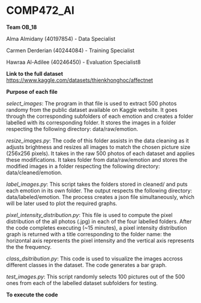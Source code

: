 # COMP472_AI

**Team OB_18**

Alma Almidany (40197854) - Data Specialist

Carmen Derderian (40244084) - Training Specialist

Hawraa Al-Adilee (40246450) - Evaluation Specialist8

**Link to the full dataset**
https://www.kaggle.com/datasets/thienkhonghoc/affectnet

**Purpose of each file**

*select_images*: The program in that file is used to extract 500 photos randomy from the public dataset available on Kaggle website. It goes through the corresponding subfolders of each emotion and creates a folder labelled with its corresponding folder. It stores the images in a folder respecting the following directory: data/raw/emotion.

*resize_images.py*: The code of this folder assists in the data cleaning as it adjusts brightness and resizes all images to match the chosen picture size (256x256 pixels). It takes in the raw 500 photos of each dataset and applies these modifications. It takes folder from data/raw/emotion and stores the modified images in a folder respecting the following directory: data/cleaned/emotion. 

*label_images.py*: This script takes the folders stored in cleaned/ and puts each emotion in its own folder. The output respects the following directory: data/labeled/emotion. The process creates a json file simultaneously, which will be later used to plot the required graphs. 

*pixel_intensity_distribution.py*: This file is used to compute the pixel distribution of the all photos (.jpg) in each of the four labelled folders. After the code completes executing (~15 minutes), a pixel intensity distribution graph is returned with a title corresponding to the folder name: the horizontal axis represents the pixel intensity and the vertical axis represents the the frequency. 

*class_dsitribution.py*: This code is used to visualize the images accross different classes in the dataset. The code generates a bar graph. 

*test_images.py*: This script randomly selects 100 pictures out of the 500 ones from each of the labelled dataset subfolders for testing.

**To execute the code**
